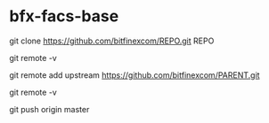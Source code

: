 # bfx-facs-base

git clone https://github.com/bitfinexcom/REPO.git REPO

git remote -v

git remote add upstream https://github.com/bitfinexcom/PARENT.git

git remote -v

git push origin master
